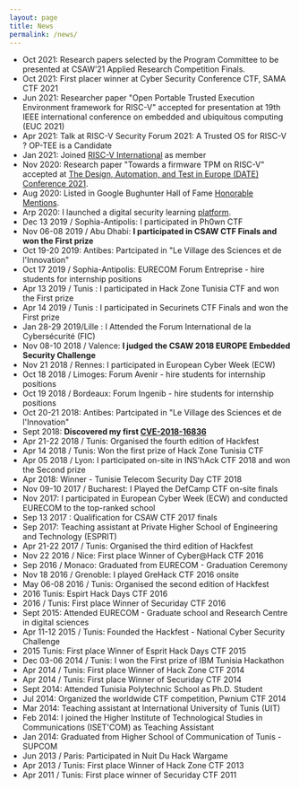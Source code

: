 ```yaml
---
layout: page
title: News
permalink: /news/
---
```

 - Oct 2021: Research papers selected by the Program Committee to be presented at CSAW’21 Applied Research Competition Finals.
 - Oct 2021: First placer winner at Cyber Security Conference CTF, SAMA CTF 2021
 - Jun 2021: Researcher paper "Open Portable Trusted Execution Environment framework for RISC-V" accepted for presentation at 19th IEEE international conference on embedded and ubiquitous computing (EUC 2021)
 - Apr 2021: Talk at RISC-V Security Forum 2021: A Trusted OS for RISC-V ? OP-TEE is a Candidate
 - Jan 2021: Joined [RISC-V International](https://riscv.org/) as member
 - Nov 2020: Research paper "Towards a firmware TPM on RISC-V" accepted at [The Design, Automation, and Test in Europe (DATE) Conference 2021](https://www.date-conference.com/).
 - Aug 2020: Listed in Google Bughunter Hall of Fame [Honorable Mentions](https://bughunter.withgoogle.com/profile/a12bab83-a5fa-4d42-9c78-be31cc49eef6).
 - Arp 2020: I launched a digital security learning [platform](https://ctf.hackfest.tn/).
 - Dec 13 2019 / Sophia-Antipolis: I participated in Ph0wn CTF
 - Nov 06-08 2019 / Abu Dhabi: **I participated in CSAW CTF Finals and won the First prize**
 - Oct 19-20 2019: Antibes: Partcipated in "Le Village des Sciences et de l'Innovation"
 - Oct 17 2019 / Sophia-Antipolis: EURECOM Forum Entreprise - hire students for internship positions
 - Apr 13 2019 / Tunis : I participated in Hack Zone Tunisia CTF and won the First prize
 - Apr 14 2019 / Tunis : I participated in Securinets CTF Finals and won the First prize
 - Jan 28-29 2019/Lille : I Attended the Forum International de la Cybersécurité (FIC)
 - Nov 08-10 2018 / Valence: **I judged the CSAW 2018 EUROPE Embedded Security Challenge**
 - Nov 21 2018 / Rennes: I participated in European Cyber Week (ECW)
 - Oct 18 2018 / Limoges: Forum Avenir - hire students for internship positions
 - Oct 19 2018 / Bordeaux: Forum Ingenib - hire students for internship positions
 - Oct 20-21 2018: Antibes: Partcipated in "Le Village des Sciences et de l'Innovation"
 - Sept 2018: **Discovered my first [CVE-2018-16836](https://nvd.nist.gov/vuln/detail/CVE-2018-16836)**
 - Apr 21-22 2018 / Tunis: Organised the fourth edition of Hackfest
 - Apr 14 2018 / Tunis: Won the first prize of Hack Zone Tunisia CTF
 - Apr 05 2018 / Lyon: I participated on-site in INS'hAck CTF 2018 and won the Second prize
 - Apr 2018: Winner - Tunisie Telecom Security Day CTF 2018
 - Nov 09-10 2017 / Bucharest: I Played the DefCamp CTF on-site finals
 - Nov 2017: I participated in European Cyber Week (ECW) and conducted EURECOM to the top-ranked school
 - Sep 13 2017 : Qualification for CSAW CTF 2017 finals
 - Sep 2017: Teaching assistant at Private Higher School of Engineering and Technology (ESPRIT)
 - Apr 21-22 2017 / Tunis: Organised the third edition of Hackfest
 - Nov 22 2016 / Nice: First place Winner of Cyber@Hack CTF 2016
 - Sep 2016 / Monaco: Graduated from EURECOM - Graduation Ceremony
 - Nov 18 2016 / Grenoble: I played GreHack CTF 2016 onsite
 - May 06-08 2016 / Tunis: Organised the second edition of Hackfest
 - 2016 Tunis: Espirt Hack Days CTF 2016
 - 2016 / Tunis: First place Winner of Securiday CTF 2016
 - Sept 2015: Attended EURECOM - Graduate school and Research Centre in digital sciences
 - Apr 11-12 2015 / Tunis: Founded the Hackfest - National Cyber Security Challenge
 - 2015 Tunis: First place Winner of Esprit Hack Days CTF 2015
 - Dec 03-06 2014 / Tunis: I won the First prize of IBM Tunisia Hackathon
 - Apr 2014 / Tunis: First place Winner of Hack Zone CTF 2014
 - Apr 2014 / Tunis: First place Winner of Securiday CTF 2014
 - Sept 2014: Attended Tunisia Polytechnic School as Ph.D. Student
 - Jul 2014: Organized the worldwide CTF competition, Pwnium CTF 2014 
 - Mar 2014: Teaching assistant at International University of Tunis (UIT)
 - Feb 2014: I joined the Higher Institute of Technological Studies in Communications (ISET'COM) as Teaching Assistant
 - Jan 2014: Graduated from Higher School of Communication of Tunis - SUPCOM
 - Jun 2013 / Paris: Participated in Nuit Du Hack Wargame
 - Apr 2013 / Tunis: First place Winner of Hack Zone CTF 2013
 - Apr 2011 / Tunis: First place winner of Securiday CTF 2011

